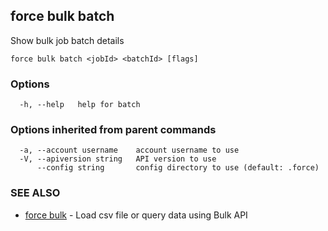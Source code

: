 ## force bulk batch

Show bulk job batch details

```
force bulk batch <jobId> <batchId> [flags]
```

### Options

```
  -h, --help   help for batch
```

### Options inherited from parent commands

```
  -a, --account username    account username to use
  -V, --apiversion string   API version to use
      --config string       config directory to use (default: .force)
```

### SEE ALSO

* [force bulk](force_bulk.md)	 - Load csv file or query data using Bulk API

